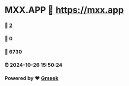 # MXX.APP :link: https://mxx.app 
### :page_facing_up: [2](https://mxx.app/tag.html) 
### :speech_balloon: 0 
### :hibiscus: 6730 
### :alarm_clock: 2024-10-26 15:50:24 
### Powered by :heart: [Gmeek](https://github.com/Meekdai/Gmeek)
